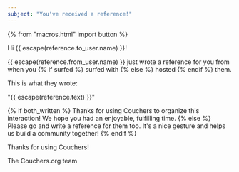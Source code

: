 ```yaml
---
subject: "You've received a reference!"
---
```


{% from "macros.html" import button %}

Hi {{ escape(reference.to_user.name) }}!

{{ escape(reference.from_user.name) }} just wrote a reference for you from when you {% if surfed %} surfed with {% else %} hosted {% endif %} them.

This is what they wrote:

"{{ escape(reference.text) }}"


{% if both_written %}
Thanks for using Couchers to organize this interaction! We hope you had an enjoyable, fulfilling time.
{% else %}
Please go and write a reference for them too. It's a nice gesture and helps us build a community together!
{% endif %}


Thanks for using Couchers!

The Couchers.org team
